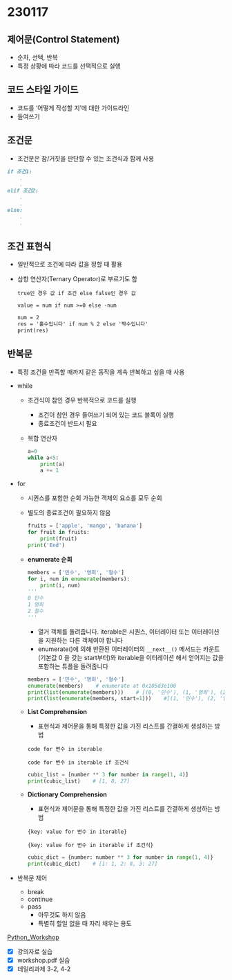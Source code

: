 # 230117

## 제어문(Control Statement)

- 순차, 선택, 반복
- 특정 상황에 따라 코드를 선택적으로 실행

## 코드 스타일 가이드

- 코드를 ‘어떻게 작성할 지’에 대한 가이드라인
- 들여쓰기

## 조건문

- 조건문은 참/거짓을 판단할 수 있는 조건식과 함께 사용

```markdown
if 조건1:
    .
    .
elif 조건2:
    .
    .
else:
    .
    .
```

## 조건 표현식

- 일반적으로 조건에 따라 값을 정할 때 활용
- 삼항 연산자(Ternary Operator)로 부르기도 함
    
    `true인 경우 값 if 조건 else false인 경우 값`
    
    `value = num if num >=0 else -num`
    
    ```markdown
    num = 2
    res = '홀수입니다' if num % 2 else '짝수입니다'
    print(res)
    ```
    

## 반복문

- 특정 조건을 만족할 때까지 같은 동작을 계속 반복하고 싶을 때 사용
- while
    - 조건식이 참인 경우 반복적으로 코드를 실행
        - 조건이 참인 경우 들여쓰기 되어 있는 코드 블록이 실행
        - 종료조건이 반드시 필요
    - 복합 연산자
        
        ```python
        a=0
        while a<5:
        	print(a)
        	a += 1
        ```
        
- for
    - 시퀀스를 포함한 순회 가능한 객체의 요소를 모두 순회
    - 별도의 종료조건이 필요하지 않음
        
        ```python
        fruits = ['apple', 'mango', 'banana']
        for fruit in fruits:
        	print(fruit)
        print('End')
        ```
        
    - **enumerate 순회**
        
        ```python
        members = ['민수', '영희', '철수']
        for i, num in enumerate(members):
        	print(i, num)
        '''
        0 민수
        1 영희
        2 철수
        '''
        ```
        
        - 열거 객체를 돌려줍니다. iterable은 시퀀스, 이터레이터 또는 이터레이션을 지원하는 다른 객체여야 합니다
        - enumerate()에 의해 반환된 이터레이터의 `__next__()` 메서드는 카운트(기본값 0 을 갖는 start부터)와 iterable을 이터레이션 해서 얻어지는 값을 포함하는 튜플을 돌려줍니다
        
        ```python
        members = ['민수', '영희', '철수']
        enumerate(members)    # enumerate at 0x105d3e100
        print(list(enumerate(members)))    # [(0, '민수'), (1, '영희'), (2, '철수')]
        print(list(enumerate(members, start=1)))    #[(1, '민수'), (2, '영희'), (3, '철수')]
        ```
        
    - **List Comprehension**
        - 표현식과 제어문을 통해 특정한 값을 가진 리스트를 간결하게 생성하는 방법
        
        `code for 변수 in iterable`
        
        `code for 변수 in iterable if 조건식`
        
        ```python
        cubic_list = [number ** 3 for number in range(1, 4)]
        print(cubic_list)    # [1, 8, 27]
        ```
        
    - **Dictionary Comprehension**
        - 표현식과 제어문을 통해 특정한 값을 가진 리스트를 간결하게 생성하는 방법
        
        `{key: value for 변수 in iterable}`
        
        `{key: value for 변수 in iterable if 조건식}`
        
        ```python
        cubic_dict = {number: number ** 3 for number in range(1, 4)}
        print(cubic_dict)    # [1: 1, 2: 8, 3: 27]
        ```
        
- 반복문 제어
    - break
    - continue
    - pass
        - 아무것도 하지 않음
        - 특별히 할일 없을 때 자리 채우는 용도
        

[Python_Workshop](230117%20281d65642fdb492f9d8e18379b7988fd/Python_Workshop%20fa431e291c024c6699be41c734f2354b.md)

- [x]  강의자료 실습
- [x]  workshop.pdf 실습
- [x]  데일리과제 3-2, 4-2